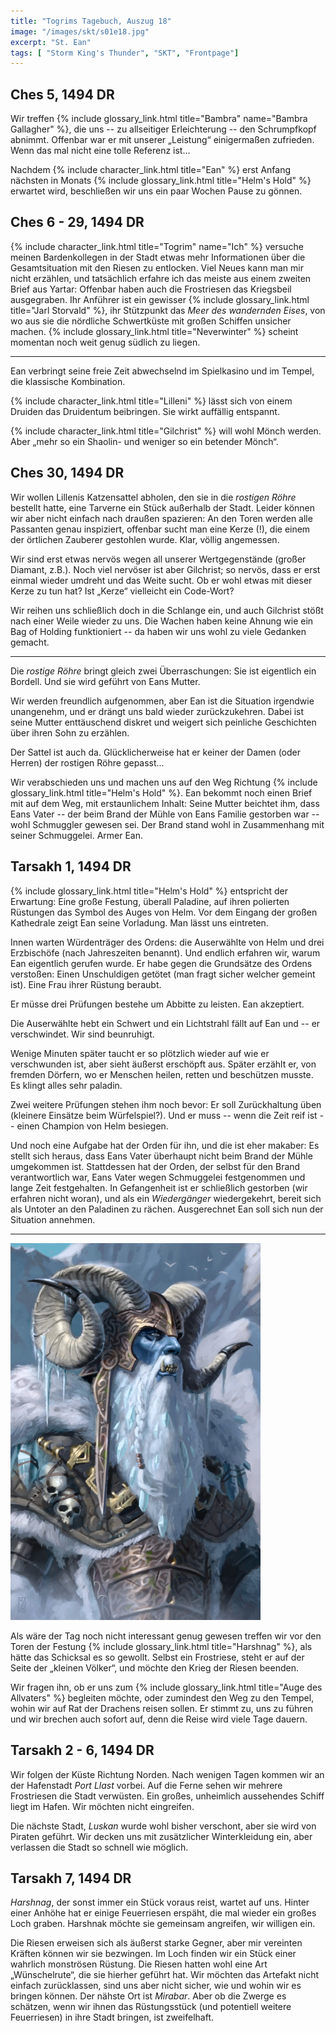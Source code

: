 ```yaml
---
title: "Togrims Tagebuch, Auszug 18"
image: "/images/skt/s01e18.jpg"
excerpt: "St. Ean"
tags: [ "Storm King's Thunder", "SKT", "Frontpage"]
---
```


## Ches 5, 1494 DR

Wir treffen {% include glossary_link.html title="Bambra" name="Bambra Gallagher" %}, die uns --
zu allseitiger Erleichterung -- den Schrumpfkopf abnimmt. Offenbar war er mit unserer „Leistung“
einigermaßen zufrieden. Wenn das mal nicht eine tolle Referenz ist...

Nachdem {% include character_link.html title="Ean" %} erst Anfang nächsten in Monats {% include
glossary_link.html title="Helm's Hold" %} erwartet wird, beschließen wir uns ein paar Wochen Pause
zu gönnen.

## Ches 6 - 29, 1494 DR

{% include character_link.html title="Togrim" name="Ich" %} versuche meinen Bardenkollegen in der
Stadt etwas mehr Informationen über die Gesamtsituation mit den Riesen zu entlocken. Viel Neues kann
man mir nicht erzählen, und tatsächlich erfahre ich das meiste aus einem zweiten Brief aus Yartar:
Offenbar haben auch die Frostriesen das Kriegsbeil ausgegraben. Ihr Anführer ist ein gewisser {%
include glossary_link.html title="Jarl Storvald" %}, ihr Stützpunkt das *Meer des wandernden Eises*,
von wo aus sie die nördliche Schwertküste mit großen Schiffen unsicher machen. {% include
glossary_link.html title="Neverwinter" %} scheint momentan noch weit genug südlich zu liegen.

---

Ean verbringt seine freie Zeit abwechselnd im Spielkasino und im Tempel, die klassische
Kombination.

{% include character_link.html title="Lilleni" %} lässt sich von einem Druiden das Druidentum
beibringen. Sie wirkt auffällig entspannt.

{% include character_link.html title="Gilchrist" %} will wohl Mönch werden. Aber „mehr so ein
Shaolin- und weniger so ein betender Mönch“.

## Ches 30, 1494 DR

Wir wollen Lillenis Katzensattel abholen, den sie in die *rostigen Röhre* bestellt hatte, eine
Tarverne ein Stück außerhalb der Stadt. Leider können wir aber nicht einfach nach draußen spazieren:
An den Toren werden alle Passanten genau inspiziert, offenbar sucht man eine Kerze (!), die einem
der örtlichen Zauberer gestohlen wurde. Klar, völlig angemessen.

Wir sind erst etwas nervös wegen all unserer Wertgegenstände (großer Diamant, z.B.). Noch viel
nervöser ist aber Gilchrist; so nervös, dass er erst einmal wieder umdreht und das Weite sucht. Ob
er wohl etwas mit dieser Kerze zu tun hat? Ist „Kerze“ vielleicht ein Code-Wort?

Wir reihen uns schließlich doch in die Schlange ein, und auch Gilchrist stößt nach einer Weile
wieder zu uns. Die Wachen haben keine Ahnung wie ein Bag of Holding funktioniert -- da haben wir uns
wohl zu viele Gedanken gemacht.

---

Die *rostige Röhre* bringt gleich zwei Überraschungen: Sie ist eigentlich ein Bordell. Und sie wird
geführt von Eans Mutter.

Wir werden freundlich aufgenommen, aber Ean ist die Situation irgendwie unangenehm, und er drängt
uns bald wieder zurückzukehren. Dabei ist seine Mutter enttäuschend diskret und weigert sich
peinliche Geschichten über ihren Sohn zu erzählen.

Der Sattel ist auch da. Glücklicherweise hat er keiner der Damen (oder Herren) der rostigen Röhre
gepasst...

Wir verabschieden uns und machen uns auf den Weg Richtung {% include glossary_link.html
title="Helm's Hold" %}. Ean bekommt noch einen Brief mit auf dem Weg, mit erstaunlichem Inhalt:
Seine Mutter beichtet ihm, dass Eans Vater -- der beim Brand der Mühle von Eans Familie gestorben
war -- wohl Schmuggler gewesen sei. Der Brand stand wohl in Zusammenhang mit seiner Schmuggelei.
Armer Ean.

## Tarsakh 1, 1494 DR

{% include glossary_link.html title="Helm's Hold" %} entspricht der Erwartung: Eine große Festung,
überall Paladine, auf ihren polierten Rüstungen das Symbol des Auges von Helm. Vor dem Eingang der
großen Kathedrale zeigt Ean seine Vorladung. Man lässt uns eintreten.

Innen warten Würdenträger des Ordens: die Auserwählte von Helm und drei Erzbischöfe (nach
Jahreszeiten benannt). Und endlich erfahren wir, warum Ean eigentlich gerufen wurde. Er habe gegen
die Grundsätze des Ordens verstoßen: Einen Unschuldigen getötet (man fragt sicher welcher gemeint
ist). Eine Frau ihrer Rüstung beraubt.

Er müsse drei Prüfungen bestehe um Abbitte zu leisten. Ean akzeptiert.

Die Auserwählte hebt ein Schwert und ein Lichtstrahl fällt auf Ean und -- er verschwindet. Wir sind
beunruhigt.

Wenige Minuten später taucht er so plötzlich wieder auf wie er verschwunden ist, aber sieht äußerst
erschöpft aus. Später erzählt er, von fremden Dörfern, wo er Menschen heilen, retten und beschützen
musste. Es klingt alles sehr paladin.

Zwei weitere Prüfungen stehen ihm noch bevor: Er soll Zurückhaltung üben (kleinere Einsätze beim
Würfelspiel?). Und er muss -- wenn die Zeit reif ist -- einen Champion von Helm besiegen.

Und noch eine Aufgabe hat der Orden für ihn, und die ist eher makaber: Es stellt sich heraus, dass
Eans Vater überhaupt nicht beim Brand der Mühle umgekommen ist. Stattdessen hat der Orden, der
selbst für den Brand verantwortlich war, Eans Vater wegen Schmuggelei festgenommen und lange Zeit
festgehalten. In Gefangenheit ist er schließlich gestorben (wir erfahren nicht woran), und als ein
*Wiedergänger* wiedergekehrt, bereit sich als Untoter an den Paladinen zu rächen. Ausgerechnet Ean
soll sich nun der Situation annehmen.

---

<img src='/images/skt/harshnag.jpg' class="image-right" style="max-width: 400px" />

Als wäre der Tag noch nicht interessant genug gewesen treffen wir vor den Toren der Festung {%
include glossary_link.html title="Harshnag" %}, als hätte das Schicksal es so gewollt. Selbst ein
Frostriese, steht er auf der Seite der „kleinen Völker“, und möchte den Krieg der Riesen beenden.

Wir fragen ihn, ob er uns zum {% include glossary_link.html title="Auge des Allvaters" %} begleiten
möchte, oder zumindest den Weg zu den Tempel, wohin wir auf Rat der Drachens reisen sollen. Er
stimmt zu, uns zu führen und wir brechen auch sofort auf, denn die Reise wird viele Tage dauern.

## Tarsakh 2 - 6, 1494 DR

Wir folgen der Küste Richtung Norden. Nach wenigen Tagen kommen wir an der Hafenstadt *Port Llast*
vorbei. Auf die Ferne sehen wir mehrere Frostriesen die Stadt verwüsten. Ein großes, unheimlich
aussehendes Schiff liegt im Hafen. Wir möchten nicht eingreifen.

Die nächste Stadt, *Luskan* wurde wohl bisher verschont, aber sie wird von Piraten geführt. Wir
decken uns mit zusätzlicher Winterkleidung ein, aber verlassen die Stadt so schnell wie möglich.

## Tarsakh 7, 1494 DR

*Harshnag*, der sonst immer ein Stück voraus reist, wartet auf uns. Hinter einer Anhöhe hat er
einige Feuerriesen erspäht, die mal wieder ein großes Loch graben. Harshnak möchte sie gemeinsam
angreifen, wir willigen ein.

Die Riesen erweisen sich als äußerst starke Gegner, aber mir vereinten Kräften können wir sie
bezwingen. Im Loch finden wir ein Stück einer wahrlich monströsen Rüstung. Die Riesen hatten wohl
eine Art „Wünschelrute“, die sie hierher geführt hat. Wir möchten das Artefakt nicht einfach
zurücklassen, sind uns aber nicht sicher, wie und wohin wir es bringen können. Der nähste Ort
ist *Mirabar*. Aber ob die Zwerge es schätzen, wenn wir ihnen das Rüstungsstück (und potentiell
weitere Feuerriesen) in ihre Stadt bringen, ist zweifelhaft.

